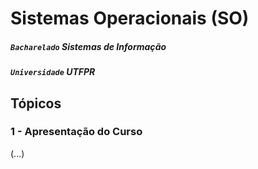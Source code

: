 # Sistemas Operacionais (SO)

##### `Bacharelado` Sistemas de Informação
##### `Universidade` UTFPR

## Tópicos

### 1 - Apresentação do Curso
(...)
